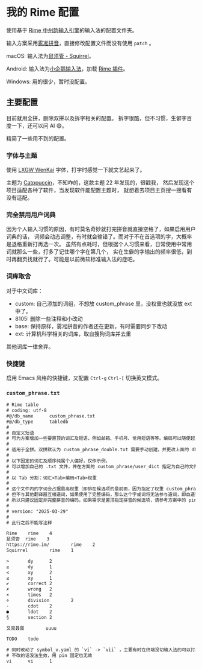# 我的 Rime 配置

使用基于 [Rime 中州韵输入引擎](https://rime.im/)的输入法的配置文件夹。

输入方案采用[雾凇拼音](https://github.com/iDvel/rime-ice)，直接修改配置文件而没有使用 `patch` 。

macOS: 输入法为[鼠须管 - Squirrel](https://github.com/rime/squirrel)。

Android: 输入法为[小企鹅输入法](https://fcitx.cn)，加载 [Rime 插件](https://github.com/fcitx5-android/fcitx5-android)。

Windows: 用的很少，暂时没配置。

## 主要配置

目前就用全拼，删除双拼以及拆字相关的配置。
拆字很酷，但不习惯，生僻字百度一下，还可以问 AI 😄。

精简了一些用不到的配置。

### 字体与主题

使用 [LXGW WenKai](https://github.com/lxgw/LxgwWenKai) 字体，打字时感觉一下就文艺起来了。

主题为 [Catppuccin](https://github.com/catppuccin/squirrel)，不知咋的，这款主题 22 年发现的，很戳我，
然后发现这个项目适配各种了软件，当发现软件能配置主题时，
就想着去项目主页搜一搜看有没有适配。

### 完全禁用用户词典

因为个人输入习惯的原因，有时莫名奇妙就打完拼音就直接空格了，如果启用用户词典的话，
词频会动态调整，有时就会输错了。而对于不在首选项的字，大概率是退格重新打再选一次。
虽然有点耗时，但根据个人习惯来看，日常使用中常用词就那么一些，打多了记住哪个字在第几个，
实在生僻的字输出的频率很低，到时再翻页找就行了。可能是以前微软标准输入法的症吧。

### 词库取舍

对于中文词库：

- custom: 自己添加的词组，不想放 custom_phrase 里，没权重也就没放 ext 中了。
- 8105: 删除一些注释和小改动
- base: 保持原样，雾凇拼音的作者还在更新，有时需要同步下改动
- ext: 计算机科学相关的词库，取自搜狗词库并去重

其他词库一律舍弃。

### 快捷键

启用 Emacs 风格的快捷键，又配置 `Ctrl-g` `Ctrl-[` 切换英文模式。

### `custom_phrase.txt`
```txt
# Rime table
# coding: utf-8
#@/db_name      custom_phrase.txt
#@/db_type      tabledb
#
# 自定义短语
# 可为方案增加一些要置顶的词汇及短语，例如邮箱、手机号、常用短语等等。编码可以随便起，不限于拼音。
#
# 适用于全拼。双拼默认为 custom_phrase_double.txt 需要手动创建，并更改上面的 db_name 为 custom_phrase_double.txt
#
# 以下固定的词汇及顺序纯属个人偏好，仅作示例，
# 可以增加自己的 .txt 文件，并在方案的 custom_phrase/user_dict 指定为自己的文件。
#
# 以 Tab 分割：词汇<Tab>编码<Tab>权重
#
# 这个文件内的字词会占据最高权重（即排在候选项的最前面，因为指定了权重 custom_phrase/initial_quality）。
# 但不与其他翻译器互相造词，如果使用了完整编码，那么这个字或词将无法参与造词，即自造词无法被记住。
# 所以只建议固定非完整拼音的编码，如果需求是置顶指定拼音的候选项，请参考方案中的 pin_cand_filter。
#
# version: "2025-03-29"
#
# 此行之后不能写注释

Rime    rime    4
鼠须管  rime    3
https://rime.im/        rime    2
Squirrel        rime    1

>       dy      2
≥       dy      1
<       xy      2
≤       xy      1
✔︎       correct 2
✗       wrong   2
×       times   2
÷       division        2
·       cdot    2
●       ldot    2
§       section 2

又双叒叕        uuuu

TODO    todo

# 同时改动了 symbol_v.yaml 的 `vi` -> `vii` ，主要有时在终端没切输入法的可以打出 vi
# 不改的话没法生效，用 pin 固定也无效
vi      vi      1
```

